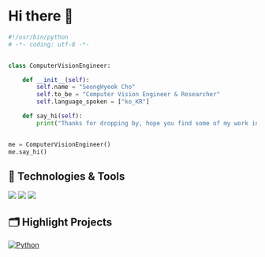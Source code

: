 # Hi there 👋

<!--
**seonghyeokcho/seonghyeokcho** is a ✨ _special_ ✨ repository because its `README.md` (this file) appears on your GitHub profile.

Here are some ideas to get you started:

- 🔭 I’m currently working on ...
- 🌱 I’m currently learning ...
- 👯 I’m looking to collaborate on ...
- 🤔 I’m looking for help with ...
- 💬 Ask me about ...
- 📫 How to reach me: ...
- 😄 Pronouns: ...
- ⚡ Fun fact: ...
-->
```python
#!/usr/bin/python
# -*- coding: utf-8 -*-


class ComputerVisionEngineer:

    def __init__(self):
        self.name = "SeongHyeok Cho"
        self.to_be = "Computer Vision Engineer & Researcher"
        self.language_spoken = ["ko_KR"]

    def say_hi(self):
        print("Thanks for dropping by, hope you find some of my work interesting.")


me = ComputerVisionEngineer()
me.say_hi()
```

## 🔧 Technologies & Tools

![](https://img.shields.io/badge/OS-Mac_OS-informational?style=flat&logo=apple&logoColor=white&color=6aa6f8)
![](https://img.shields.io/badge/Editor-VS_Code-informational?style=flat&logo=visual-studio-code&logoColor=white&color=6aa6f8)
![](https://img.shields.io/badge/Code-Python-informational?style=flat&logo=python&logoColor=white&color=6aa6f8)

## 🗂️ Highlight Projects

<a href="https://github.com/seonghyeokcho/seonghyeokcho/Python">
  <img align="center" src="https://github-readme-stats.vercel.app/api/pin/?username=seonghyeokcho&repo=Python&show_icons=true&line_height=27&title_color=6aa6f8&text_color=8a919a&icon_color=6aa6f8&bg_color=22272e" alt="Python" />
</a>
